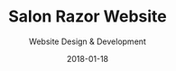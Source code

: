 ---
title: Salon Razor Website
subtitle: Website Design & Development
layout: default
modal-id: 1
date: 2018-01-18
img: salonrazor.png
thumbnail: SalonRazorThumbnail.png
alt: image-alt
project-date: October 2017
client: Salon Razor
site: http://salonrazor.com/
category: Web Design & Development
stack: Jekyll, HTML, CSS, Bootstrap, JavaScript, and jQuery.
description: The owners of Salon Razor needed a total overhaul of their website. I designed and built a new website for Salon Razor using Jekyll, HTML5, CSS3, Bootstrap, JavaScript, and jQuery. Created Icons and recorded video for header background.

---